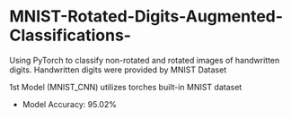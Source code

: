 # MNIST-Rotated-Digits-Augmented-Classifications-
Using PyTorch to classify non-rotated and rotated images of handwritten digits. Handwritten digits were provided by MNIST Dataset

1st Model (MNIST_CNN) utilizes torches built-in MNIST dataset
  - Model Accuracy: 95.02%
    
